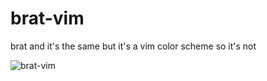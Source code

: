 # brat-vim
brat and it's the same but it's a vim color scheme so it's not

![brat-vim](./brat-vim.jpg')
